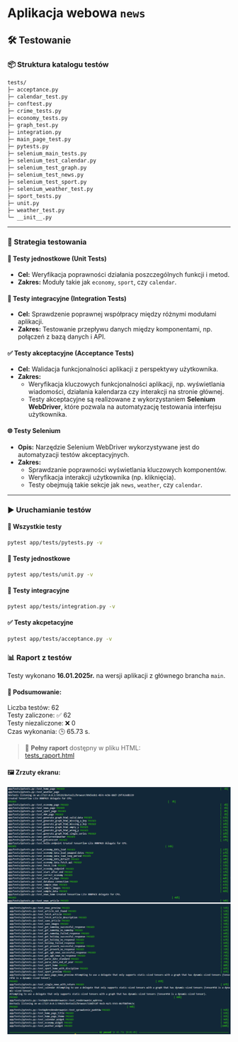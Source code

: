 # Aplikacja webowa `news`

## 🛠️ Testowanie

### 📦 Struktura katalogu testów
```
tests/                                                     
├─ acceptance.py                                        
├─ calendar_test.py                                       
├─ conftest.py                                            
├─ crime_tests.py                                         
├─ economy_tests.py                                       
├─ graph_test.py                                          
├─ integration.py                                       
├─ main_page_test.py                                      
├─ pytests.py                                             
├─ selenium_main_tests.py                                 
├─ selenium_test_calendar.py                              
├─ selenium_test_graph.py                                 
├─ selenium_test_news.py                                  
├─ selenium_test_sport.py                                 
├─ selenium_weather_test.py                               
├─ sport_tests.py                                         
├─ unit.py                                               
├─ weather_test.py                                        
└─ __init__.py
```

---

### 🎯 Strategia testowania

#### 🧪 Testy jednostkowe (Unit Tests)
- **Cel:** Weryfikacja poprawności działania poszczególnych funkcji i metod.
- **Zakres:** Moduły takie jak `economy`, `sport`, czy `calendar`.

#### 🔗 Testy integracyjne (Integration Tests)
- **Cel:** Sprawdzenie poprawnej współpracy między różnymi modułami aplikacji.
- **Zakres:** Testowanie przepływu danych między komponentami, np. połączeń z bazą danych i API.

#### ✅ Testy akceptacyjne (Acceptance Tests)
- **Cel:** Walidacja funkcjonalności aplikacji z perspektywy użytkownika.
- **Zakres:** 
  - Weryfikacja kluczowych funkcjonalności aplikacji, np. wyświetlania wiadomości, działania kalendarza czy interakcji na stronie głównej.
  - Testy akceptacyjne są realizowane z wykorzystaniem **Selenium WebDriver**, które pozwala na automatyzację testowania interfejsu użytkownika.

#### 🌐 Testy Selenium
- **Opis:** Narzędzie Selenium WebDriver wykorzystywane jest do automatyzacji testów akceptacyjnych.
- **Zakres:**
  - Sprawdzanie poprawności wyświetlania kluczowych komponentów.
  - Weryfikacja interakcji użytkownika (np. kliknięcia).
  - Testy obejmują takie sekcje jak `news`, `weather`, czy `calendar`.

---

### ▶️ Uruchamianie testów

#### 🔄 Wszystkie testy
```bash
pytest app/tests/pytests.py -v
```

#### 🧪 Testy jednostkowe
```bash
pytest app/tests/unit.py -v
```

#### 🔗 Testy integracyjne
```bash
pytest app/tests/integration.py -v
```

#### ✅ Testy akcpetacyjne
```bash
pytest app/tests/acceptance.py -v
```

### 📊 Raport z testów 
Testy wykonano **16.01.2025r.** na wersji aplikacji z głównego brancha `main`.
#### 📝 Podsumowanie:
Liczba testów: 62  
Testy zaliczone: ✅ 62  
Testy niezaliczone: ❌ 0  
Czas wykonania: 🕒 65.73 s.

> 📑 **Pełny raport** dostępny w pliku HTML:  
> [tests_raport.html](https://github.com/TobiaszAGH/news/blob/main/docs/testing/tests_report.html)

#### 🖼️ Zrzuty ekranu:
![Zrzut ekranu](https://github.com/TobiaszAGH/news/blob/main/docs/images/testing/report_1.png)
![Zrzut ekranu](https://github.com/TobiaszAGH/news/blob/main/docs/images/testing/report_2.png)



